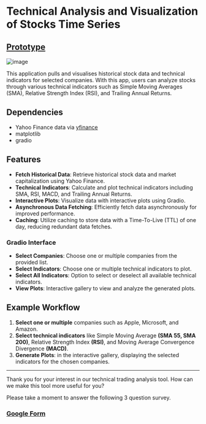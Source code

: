 # Technical Analysis and Visualization of Stocks Time Series

## [Prototype](https://huggingface.co/spaces/LeonceNsh/active-equities)

![image](https://github.com/LNshuti/equities-tracker/assets/13305262/ea270ec3-f0be-4b62-b31f-43eb4885d770)


This application pulls and visualises historical stock data and technical indicators for selected companies. With this app, users can analyze stocks through various technical indicators such as Simple Moving Averages (SMA), Relative Strength Index (RSI), and Trailing Annual Returns.

## Dependencies 
* Yahoo Finance data via [yfinance](https://pypi.org/project/yfinance)
* matplotlib
* gradio

## Features

- **Fetch Historical Data**: Retrieve historical stock data and market capitalization using Yahoo Finance.
- **Technical Indicators**: Calculate and plot technical indicators including SMA, RSI, MACD, and Trailing Annual Returns.
- **Interactive Plots**: Visualize data with interactive plots using Gradio.
- **Asynchronous Data Fetching**: Efficiently fetch data asynchronously for improved performance.
- **Caching**: Utilize caching to store data with a Time-To-Live (TTL) of one day, reducing redundant data fetches.

### Gradio Interface

- **Select Companies**: Choose one or multiple companies from the provided list.
- **Select Indicators**: Choose one or multiple technical indicators to plot.
- **Select All Indicators**: Option to select or deselect all available technical indicators.
- **View Plots**: Interactive gallery to view and analyze the generated plots.

## Example Workflow

1. **Select one or multiple** companies such as Apple, Microsoft, and Amazon.
2. **Select technical indicators** like Simple Moving Average **(SMA 55, SMA 200)**, Relative Strength Index **(RSI)**, and Moving Average Convergence Divergence **(MACD)**.
3. **Generate Plots**: in the interactive gallery, displaying the selected indicators for the chosen companies.

---

Thank you for your interest in our technical trading analysis tool. How can we make this tool more useful for you? 

Please take a moment to answer the following 3 question survey.
### [Google Form](https://docs.google.com/forms/d/e/1FAIpQLScNnM8CAuOINnoYiVPzwaf0dM8TzAD1CjEJgcbO-mfAKTSQtg/viewform?usp=sharing)
